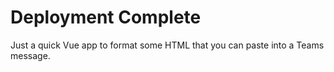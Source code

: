 # Deployment Complete

Just a quick Vue app to format some HTML that you can paste into a Teams message.
